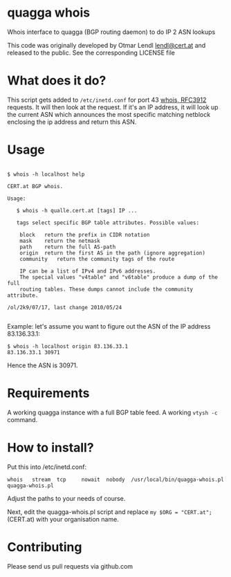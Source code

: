 # quagga whois

Whois interface to quagga (BGP routing daemon) to do IP 2 ASN lookups

This code was originally developed by Otmar Lendl <lendl@cert.at> and released to the public.
See the corresponding LICENSE file


# What does it do?

This script gets added to ``/etc/inetd.conf`` for port 43 [whois, RFC3912](https://tools.ietf.org/html/rfc3912) requests.
It will then look at the request. If it's an IP address, it will look up the current ASN which announces the most specific
matching netblock enclosing the ip address and return this ASN.



# Usage

```

$ whois -h localhost help

CERT.at BGP whois.

Usage:

   $ whois -h qualle.cert.at [tags] IP ...

   tags select specific BGP table attributes. Possible values:

    block   return the prefix in CIDR notation
    mask    return the netmask
    path    return the full AS-path
    origin  return the first AS in the path (ignore aggregation)
    community   return the community tags of the route

    IP can be a list of IPv4 and IPv6 addresses.
    The special values "v4table" and "v6table" produce a dump of the full
    routing tables. These dumps cannot include the community attribute.

/ol/2k9/07/17, last change 2010/05/24


```

Example: let's assume you want to figure out the ASN of the IP address 83.136.33.1:

```
$ whois -h localhost origin 83.136.33.1
83.136.33.1 30971
```

Hence the ASN is 30971.




# Requirements

A working quagga instance with a full BGP table feed. A working ``vtysh -c`` command.


# How to install?


Put this into /etc/inetd.conf:

```
whois   stream  tcp     nowait  nobody  /usr/local/bin/quagga-whois.pl quagga-whois.pl
```

Adjust the paths to your needs of course.

Next, edit the quagga-whois.pl script and replace ``my $ORG = "CERT.at";`` (CERT.at) with your organisation name.



# Contributing

Please send us pull requests via github.com


